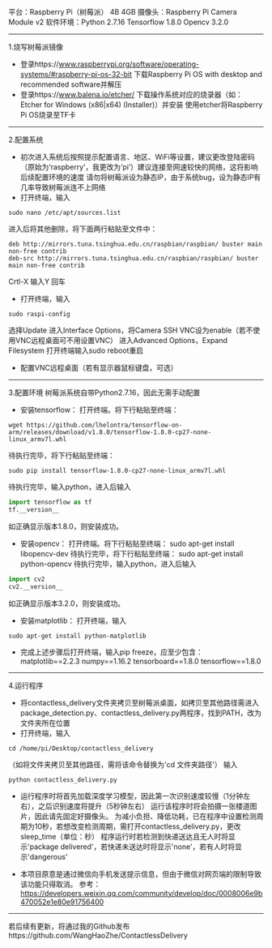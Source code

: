 平台：Raspberry Pi（树莓派） 4B 4GB 摄像头：Raspberry Pi Camera Module v2
软件环境：Python 2.7.16 Tensorflow 1.8.0 Opencv 3.2.0

***

1.烧写树莓派镜像
* 登录https://www.raspberrypi.org/software/operating-systems/#raspberry-pi-os-32-bit
下载Raspberry Pi OS with desktop and recommended software并解压
* 登录https://www.balena.io/etcher/
下载操作系统对应的烧录器（如：Etcher for Windows (x86|x64) (Installer)）并安装
使用etcher将Raspberry Pi OS烧录至TF卡

***

2.配置系统

* 初次进入系统后按照提示配置语言、地区、WiFi等设置，建议更改登陆密码（原始为‘raspberry’，我更改为‘pi’）建议连接至网速较快的网络，这将影响后续配置环境的速度
  请勿将树莓派设为静态IP，由于系统bug，设为静态IP有几率导致树莓派连不上网络
* 打开终端，输入

```
sudo nano /etc/apt/sources.list
```
进入后将其他删除，将下面两行粘贴至文件中：

```
deb http://mirrors.tuna.tsinghua.edu.cn/raspbian/raspbian/ buster main non-free contrib
deb-src http://mirrors.tuna.tsinghua.edu.cn/raspbian/raspbian/ buster main non-free contrib
```
Crtl-X 输入Y 回车

* 打开终端，输入
```
sudo raspi-config
```
选择Update
进入Interface Options，将Camera SSH VNC设为enable（若不使用VNC远程桌面可不用设置VNC）
进入Advanced Options，Expand Filesystem
打开终端输入sudo reboot重启

* 配置VNC远程桌面（若有显示器鼠标键盘，可选）

***

3.配置环境
树莓派系统自带Python2.7.16，因此无需手动配置

* 安装tensorflow：
打开终端。将下行粘贴至终端：
```
wget https://github.com/lhelontra/tensorflow-on-arm/releases/download/v1.8.0/tensorflow-1.8.0-cp27-none-linux_armv7l.whl
```
待执行完毕，将下行粘贴至终端：
```
sudo pip install tensorflow-1.8.0-cp27-none-linux_armv7l.whl
```
待执行完毕，输入python，进入后输入
```python
import tensorflow as tf
tf.__version__
```
如正确显示版本1.8.0，则安装成功。

* 安装opencv：
打开终端。将下行粘贴至终端：
sudo apt-get install libopencv-dev
待执行完毕，将下行粘贴至终端：
sudo apt-get install python-opencv
待执行完毕，输入python，进入后输入
```python
import cv2
cv2.__version__
```
如正确显示版本3.2.0，则安装成功。

* 安装matplotlib：
打开终端，输入
```
sudo apt-get install python-matplotlib
```

* 完成上述步骤后打开终端，输入pip freeze，应至少包含：
matplotlib==2.2.3
numpy==1.16.2
tensorboard==1.8.0
tensorflow==1.8.0

***

4.运行程序
* 将contactless_delivery文件夹拷贝至树莓派桌面，如拷贝至其他路径需进入package_detection.py、contactless_delivery.py两程序，找到PATH，改为文件夹所在位置
* 打开终端，输入
```
cd /home/pi/Desktop/contactless_delivery
```
（如将文件夹拷贝至其他路径，需将该命令替换为'cd 文件夹路径'）
输入

```
python contactless_delivery.py
```
* 运行程序时将首先加载深度学习模型，因此第一次识别速度较慢（1分钟左右），之后识别速度将提升（5秒钟左右）
运行该程序时将会拍摄一张楼道图片，因此请先固定好摄像头。
为减小负担、降低功耗，已在程序中设置检测周期为10秒，若想改变检测周期，需打开contactless_delivery.py，更改sleep_time（单位：秒）
程序运行时若检测到快递送达且无人时将显示'package delivered'，若快递未送达时将显示'none'，若有人时将显示'dangerous'

* 本项目原意是通过微信向手机发送提示信息，但由于微信对网页端的限制导致该功能只得取消。
参考：https://developers.weixin.qq.com/community/develop/doc/0008006e9b470052e1e80e91756400

***

若后续有更新，将通过我的Github发布https://github.com/WangHaoZhe/ContactlessDelivery
